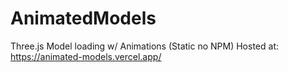 # AnimatedModels
Three.js Model loading w/ Animations (Static no NPM)
Hosted at: https://animated-models.vercel.app/
